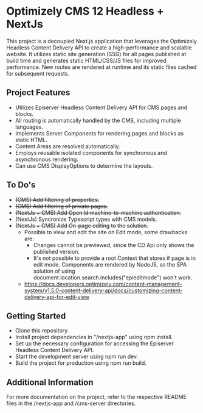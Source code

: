 # Optimizely CMS 12 Headless + NextJs
This project is a decoupled Next.js application that leverages the Optimizely Headless Content Delivery API to create a high-performance and scalable website. It utilizes static site generation (SSG) for all pages published at build time and generates static HTML/CSS/JS files for improved performance. New routes are rendered at runtime and its static files cached for subsequent requests.

## Project Features
- Utilizes Episerver Headless Content Delivery API for CMS pages and blocks.
- All routing is automatically handled by the CMS, including multiple languages.
- Implements Server Components for rendering pages and blocks as static HTML.
- Content Areas are resolved automatically.
- Employs reusable isolated components for synchronous and asynchronous rendering.
- Can use CMS DisplayOptions to determine the layouts.

## To Do's
- ~~(CMS) Add filtering of properties.~~
- ~~(CMS) Add filtering of private pages.~~
- ~~(NextJs + CMS) Add Open Id machine-to-machine authentication.~~
- (NextJs) Syncronize Typescript types with CMS models.
- ~~(NextJs + CMS) Add On-page editing to the solution.~~
    - Possible to view and edit the site on Edit mode, some drawbacks are:
        - Changes cannot be previewed, since the CD Api only shows the published version.
        - It's not possible to provide a root Context that stores if page is in edit mode. Components are rendered by NodeJS, so the SPA solution of using
            document.location.search.includes("epieditmode") won't work.
    - https://docs.developers.optimizely.com/content-management-system/v1.5.0-content-delivery-api/docs/customizing-content-delivery-api-for-edit-view
    
## Getting Started
- Clone this repository.
- Install project dependencies in "/nextjs-app" using npm install.
- Set up the necessary configuration for accessing the Episerver Headless Content Delivery API.
- Start the development server using npm run dev.
- Build the project for production using npm run build.

## Additional Information
For more documentation on the project, refer to the respective README files in the /nextjs-app and /cms-server directories.
